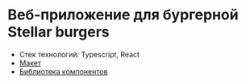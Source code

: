 # Веб-приложение для бургерной Stellar burgers

* Стек технологий: Typescript, React
* [Макет](https://www.figma.com/file/zFGN2O5xktHl9VmoOieq5E/React-_-%D0%9F%D1%80%D0%BE%D0%B5%D0%BA%D1%82%D0%BD%D1%8B%D0%B5-%D0%B7%D0%B0%D0%B4%D0%B0%D1%87%D0%B8_external_link?node-id=0-1&t=5NiU4RcT2wD14bwF-0)
* [Библиотека компонентов](https://yandex-practicum.github.io/react-developer-burger-ui-components/docs/)  